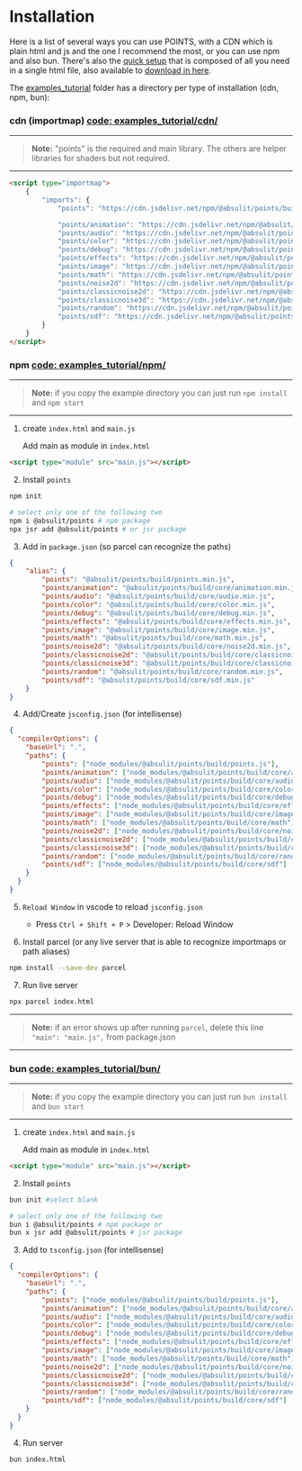 # Installation

Here is a list of several ways you can use POINTS, with a CDN which is plain html and js and the one I recommend the most, or you can use npm and also bun. There's also the [quick setup](../README.md#quick-setup) that is composed of all you need in a single html file, also available to [download in here](../examples_tutorial/index.html).

The [examples_tutorial](examples_tutorial) folder has a directory per type of installation (cdn, npm, bun):

### cdn (importmap) [code: examples_tutorial/cdn/](examples_tutorial/cdn/)

---

> **Note:**  "points" is the required and main library.
 The others are helper libraries for shaders but not required.

---
```html
<script type="importmap">
    {
        "imports": {
            "points": "https://cdn.jsdelivr.net/npm/@absulit/points/build/points.min.js",

            "points/animation": "https://cdn.jsdelivr.net/npm/@absulit/points/build/core/animation.min.js",
            "points/audio": "https://cdn.jsdelivr.net/npm/@absulit/points/build/core/audio.min.js",
            "points/color": "https://cdn.jsdelivr.net/npm/@absulit/points/build/core/color.min.js",
            "points/debug": "https://cdn.jsdelivr.net/npm/@absulit/points/build/core/debug.min.js",
            "points/effects": "https://cdn.jsdelivr.net/npm/@absulit/points/build/core/effects.min.js",
            "points/image": "https://cdn.jsdelivr.net/npm/@absulit/points/build/core/image.min.js",
            "points/math": "https://cdn.jsdelivr.net/npm/@absulit/points/build/core/math.min.js",
            "points/noise2d": "https://cdn.jsdelivr.net/npm/@absulit/points/build/core/noise2d.min.js",
            "points/classicnoise2d": "https://cdn.jsdelivr.net/npm/@absulit/points/build/core/classicnoise2d.min.js",
            "points/classicnoise3d": "https://cdn.jsdelivr.net/npm/@absulit/points/build/core/classicnoise3d.min.js",
            "points/random": "https://cdn.jsdelivr.net/npm/@absulit/points/build/core/random.min.js",
            "points/sdf": "https://cdn.jsdelivr.net/npm/@absulit/points/build/core/sdf.min.js"
        }
    }
</script>

```

### npm [code: examples_tutorial/npm/](examples_tutorial/npm/)

---

> **Note:** if you copy the example directory you can just run `npm install` and `npm start`

---

1. create `index.html` and `main.js`

    Add main as module in `index.html`

```html
<script type="module" src="main.js"></script>
```

2. Install `points`
```sh
npm init

# select only one of the following two
npm i @absulit/points # npm package
npx jsr add @absulit/points # or jsr package

```

3. Add in `package.json` (so parcel can recognize the paths)

```json
{
    "alias": {
        "points": "@absulit/points/build/points.min.js",
        "points/animation": "@absulit/points/build/core/animation.min.js",
        "points/audio": "@absulit/points/build/core/audio.min.js",
        "points/color": "@absulit/points/build/core/color.min.js",
        "points/debug": "@absulit/points/build/core/debug.min.js",
        "points/effects": "@absulit/points/build/core/effects.min.js",
        "points/image": "@absulit/points/build/core/image.min.js",
        "points/math": "@absulit/points/build/core/math.min.js",
        "points/noise2d": "@absulit/points/build/core/noise2d.min.js",
        "points/classicnoise2d": "@absulit/points/build/core/classicnoise2d.min.js",
        "points/classicnoise3d": "@absulit/points/build/core/classicnoise3d.min.js",
        "points/random": "@absulit/points/build/core/random.min.js",
        "points/sdf": "@absulit/points/build/core/sdf.min.js"
    }
}
```

4. Add/Create `jsconfig.json` (for intellisense)

```json
{
  "compilerOptions": {
    "baseUrl": ".",
    "paths": {
        "points": ["node_modules/@absulit/points/build/points.js"],
        "points/animation": ["node_modules/@absulit/points/build/core/animation"],
        "points/audio": ["node_modules/@absulit/points/build/core/audio"],
        "points/color": ["node_modules/@absulit/points/build/core/color"],
        "points/debug": ["node_modules/@absulit/points/build/core/debug"],
        "points/effects": ["node_modules/@absulit/points/build/core/effects"],
        "points/image": ["node_modules/@absulit/points/build/core/image"],
        "points/math": ["node_modules/@absulit/points/build/core/math"],
        "points/noise2d": ["node_modules/@absulit/points/build/core/noise2d"],
        "points/classicnoise2d": ["node_modules/@absulit/points/build/core/classicnoise2d"],
        "points/classicnoise3d": ["node_modules/@absulit/points/build/core/classicnoise3d"],
        "points/random": ["node_modules/@absulit/points/build/core/random"],
        "points/sdf": ["node_modules/@absulit/points/build/core/sdf"]
    }
  }
}
```

5. `Reload Window` in vscode to reload `jsconfig.json`
    - Press `Ctrl + Shift + P` > Developer: Reload Window

6. Install parcel (or any live server that is able to recognize importmaps or path aliases)

```sh
npm install --save-dev parcel
```

7. Run live server
```sh
npx parcel index.html
```

---

> **Note:** if an error shows up after running `parcel`, delete this line ` "main": "main.js",` from package.json

---



### bun [code: examples_tutorial/bun/](examples_tutorial/bun/)

---

> **Note:** if you copy the example directory you can just run `bun install` and `bun start`

---

1. create `index.html` and `main.js`

    Add main as module in `index.html`

```html
<script type="module" src="main.js"></script>
```


2. Install `points`

```sh
bun init #select blank

# select only one of the following two
bun i @absulit/points # npm package or
bun x jsr add @absulit/points # jsr package
```



3. Add to `tsconfig.json` (for intellisense)
```json
{
  "compilerOptions": {
    "baseUrl": ".",
    "paths": {
        "points": ["node_modules/@absulit/points/build/points.js"],
        "points/animation": ["node_modules/@absulit/points/build/core/animation"],
        "points/audio": ["node_modules/@absulit/points/build/core/audio"],
        "points/color": ["node_modules/@absulit/points/build/core/color"],
        "points/debug": ["node_modules/@absulit/points/build/core/debug"],
        "points/effects": ["node_modules/@absulit/points/build/core/effects"],
        "points/image": ["node_modules/@absulit/points/build/core/image"],
        "points/math": ["node_modules/@absulit/points/build/core/math"],
        "points/noise2d": ["node_modules/@absulit/points/build/core/noise2d"],
        "points/classicnoise2d": ["node_modules/@absulit/points/build/core/classicnoise2d"],
        "points/classicnoise3d": ["node_modules/@absulit/points/build/core/classicnoise3d"],
        "points/random": ["node_modules/@absulit/points/build/core/random"],
        "points/sdf": ["node_modules/@absulit/points/build/core/sdf"]
    }
  }
}
```

4. Run server
```sh
bun index.html
```

